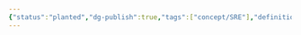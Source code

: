 ```yaml
---
{"status":"planted","dg-publish":true,"tags":["concept/SRE"],"definition":"A Domain Specific Language is a programming language with a higher level of abstraction optimized for a specific class of problems.","aliases":["DSL"],"creation_date":"2024-05-02 18:51","permalink":"/concepts/domain-specific-language/","dgPassFrontmatter":true}
---
```


